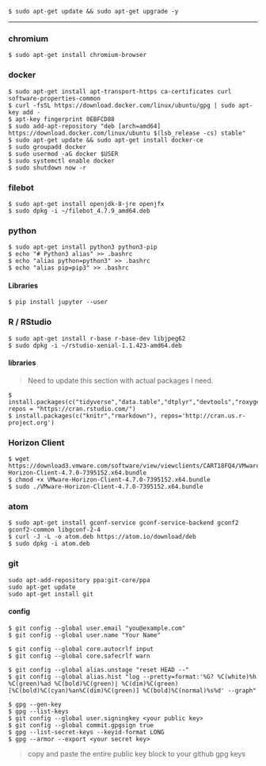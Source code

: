 `$ sudo apt-get update && sudo apt-get upgrade -y`

----

### chromium
```
$ sudo apt-get install chromium-browser
```


### docker
```
$ sudo apt-get install apt-transport-https ca-certificates curl software-properties-common
$ curl -fsSL https://download.docker.com/linux/ubuntu/gpg | sudo apt-key add -
$ apt-key fingerprint 0EBFCD88
$ sudo add-apt-repository "deb [arch=amd64] https://download.docker.com/linux/ubuntu $(lsb_release -cs) stable"
$ sudo apt-get update && sudo apt-get install docker-ce
$ sudo groupadd docker
$ sudo usermod -aG docker $USER
$ sudo systemctl enable docker
$ sudo shutdown now -r
```

### filebot
```
$ sudo apt-get install openjdk-8-jre openjfx
$ sudo dpkg -i ~/filebot_4.7.9_amd64.deb
```

### python
```
$ sudo apt-get install python3 python3-pip
$ echo "# Python3 alias" >> .bashrc
$ echo "alias python=python3" >> .bashrc
$ echo "alias pip=pip3" >> .bashrc
```

#### Libraries
```
$ pip install jupyter --user
```

### R / RStudio
```
$ sudo apt-get install r-base r-base-dev libjpeg62
$ sudo dpkg -i ~/rstudio-xenial-1.1.423-amd64.deb
```

#### libraries
> Need to update this section with actual packages I need.

```
$ install.packages(c("tidyverse","data.table","dtplyr","devtools","roxygen2","bit64"), repos = "https://cran.rstudio.com/")
$ install.packages(c("knitr","rmarkdown"), repos='http://cran.us.r-project.org')
```

### Horizon Client
```
$ wget https://download3.vmware.com/software/view/viewclients/CART18FQ4/VMware-Horizon-Client-4.7.0-7395152.x64.bundle
$ chmod +x VMware-Horizon-Client-4.7.0-7395152.x64.bundle 
$ sudo ./VMware-Horizon-Client-4.7.0-7395152.x64.bundle
```

### atom
```
$ sudo apt-get install gconf-service gconf-service-backend gconf2 gconf2-common libgconf-2-4
$ curl -J -L -o atom.deb https://atom.io/download/deb
$ sudo dpkg -i atom.deb
```

### git
```
sudo apt-add-repository ppa:git-core/ppa
sudo apt-get update
sudo apt-get install git
```

#### config
```
$ git config --global user.email "you@example.com"
$ git config --global user.name "Your Name"

$ git config --global core.autocrlf input
$ git config --global core.safecrlf warn

$ git config --global alias.unstage "reset HEAD --"
$ git config --global alias.hist "log --pretty=format:'%G? %C(white)%h %C(green)%ad %C(bold)%C(green)| %C(dim)%C(green)[%C(bold)%C(cyan)%an%C(dim)%C(green)] %C(bold)%C(normal)%s%d' --graph"

$ gpg --gen-key
$ gpg --list-keys
$ git config --global user.signingkey <your public key>
$ git config --global commit.gpgsign true
$ gpg --list-secret-keys --keyid-format LONG
$ gpg --armor --export <your secret key>
```
> copy and paste the entire public key block to your github gpg keys
